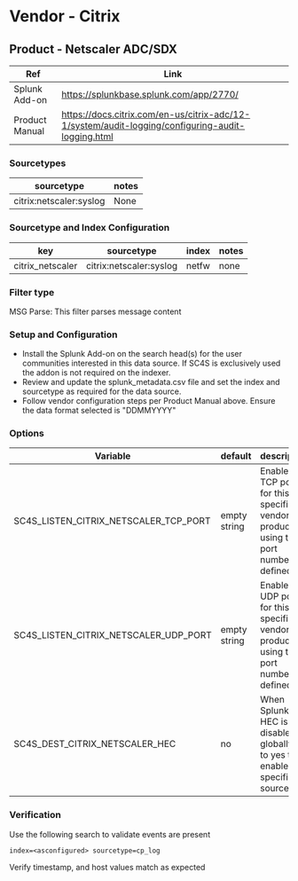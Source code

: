 # Vendor - Citrix

## Product - Netscaler ADC/SDX

| Ref            | Link                                                                                                    |
|----------------|---------------------------------------------------------------------------------------------------------|
| Splunk Add-on  | https://splunkbase.splunk.com/app/2770/                                                                 |
| Product Manual | https://docs.citrix.com/en-us/citrix-adc/12-1/system/audit-logging/configuring-audit-logging.html |


### Sourcetypes

| sourcetype     | notes                                                                                                   |
|----------------|---------------------------------------------------------------------------------------------------------|
| citrix:netscaler:syslog         | None                                                                                                    |

### Sourcetype and Index Configuration

| key            | sourcetype     | index          | notes          |
|----------------|----------------|----------------|----------------|
| citrix_netscaler         | citrix:netscaler:syslog         | netfw          | none           |


### Filter type

MSG Parse: This filter parses message content

### Setup and Configuration

* Install the Splunk Add-on on the search head(s) for the user communities interested in this data source. If SC4S is exclusively used the addon is not required on the indexer.
* Review and update the splunk_metadata.csv file and set the index and sourcetype as required for the data source.
* Follow vendor configuration steps per Product Manual above. Ensure the data format selected is "DDMMYYYY" 

### Options

| Variable       | default        | description    |
|----------------|----------------|----------------|
| SC4S_LISTEN_CITRIX_NETSCALER_TCP_PORT      | empty string      | Enable a TCP port for this specific vendor product using the port number defined |
| SC4S_LISTEN_CITRIX_NETSCALER_UDP_PORT      | empty string      | Enable a UDP port for this specific vendor product using the port number defined |
| SC4S_DEST_CITRIX_NETSCALER_HEC | no | When Splunk HEC is disabled globally set to yes to enable this specific source | 

### Verification

Use the following search to validate events are present

```
index=<asconfigured> sourcetype=cp_log
```

Verify timestamp, and host values match as expected   
